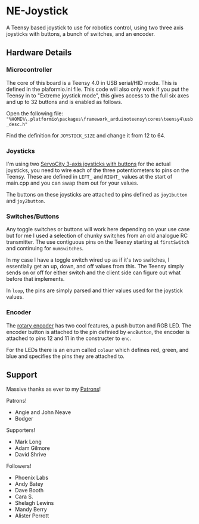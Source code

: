 # NE-Joystick
A Teensy based joystick to use for robotics control, using two three axis joysticks with buttons, a bunch of switches, and an encoder.

## Hardware Details
### Microcontroller
The core of this board is a Teensy 4.0 in USB serial/HID mode. This is defined in the plaformio.ini file. This code will also only work if you put the Teensy in to "Extreme joystick mode", this gives access to the full six axes and up to 32 buttons and is enabled as follows.

Open the following file:
`"%HOME%\.platformio\packages\framework_arduinoteensy\cores\teensy4\usb_desc.h"`

Find the definition for `JOYSTICK_SIZE` and change it from 12 to 64. 

### Joysticks
I'm using two [ServoCity 3-axis joysticks with buttons](https://www.robotshop.com/uk/3-axis-joystick-w-button.htm) for the actual joysticks, you need to wire each of the three potentiometers to pins on the Teensy. 
These are defined in `LEFT_` and `RIGHT_` values at the start of main.cpp and you can swap them out for your values. 

The buttons on these joysticks are attached to pins defined as `joy1button` and `joy2button`.

### Switches/Buttons
Any toggle switches or buttons will work here depending on your use case but for me I used a selection of chunky switches from an old analogue RC transmitter. The use contiguous pins on the Teensy starting at `firstSwitch` and continuing for `numSwitches`. 

In my case I have a toggle switch wired up as if it's two switches, I essentially get an up, down, and off values from this. The Teensy simply sends on or off for either switch and the client side can figure out what before that implements.

In `loop`, the pins are simply parsed and thier values used for the joystick values.

### Encoder
The [rotary encoder](https://coolcomponents.co.uk/products/rotary-encoder-illuminated-rgb?_pos=1&_sid=2837bdace&_ss=r) has two cool features, a push button and RGB LED. The encoder button is attached to the pin definied by `encButton`, the encoder is attached to pins 12 and 11 in the constructer to `enc`.

For the LEDs there is an enum called `colour` which defines red, green, and blue and specifies the pins they are attached to.

## Support
Massive thanks as ever to my [Patrons](www.patreon.com/neaveeng)!

Patrons!
- Angie and John Neave
- Bodger

Supporters!
- Mark Long
- Adam Gilmore
- David Shrive

Followers!
- Phoenix Labs
- Andy Batey
- Dave Booth
- Cara S.
- Shelagh Lewins
- Mandy Berry
- Alister Perrott
